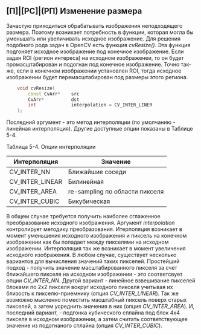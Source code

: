 ## [П]|[РС]|(РП) Изменение размера

Зачастую приходиться обрабатывать изображения неподходящего размера. Поэтому возникает потребность в функции, которая могла бы уменьшать или увеличивать исходное изображение. Для решения подобного рода задач в OpenCV есть функция *cvResize()*. Эта функция подгоняет исходное изображение под конечное изображение. Если задан ROI (регион интереса) на исходном изображенеи, то он будет промасштабирован и подогнан под конечное изображение. Точно так-же, если в конечном изображении установлен ROI, тогда исходное изображении будет перемасштабирован под размеры этого региона. 

```cpp
	void cvResize(
		const CvArr*	src
		CvArr*			dst
		int				interpolation = CV_INTER_LINER
	);
```

Последний аргумент - это метод интерполяции (по умолчанию - линейная интерполяция). Другие доступные опции показаны в Таблице 5-4. 

Таблица 5-4. Опции интерполяции

| Интерполяция | Значение |
| -- | -- |
| CV_INTER_NN | Ближайшие соседи |
| CV_INTER_LINEAR | Билинейная |
| CV_INTER_AREA | re-sampling по области пикселя |
| CV_INTER_CUBIC | Бикубическая |

В общем случае требуется получить наиболее сглаженное преобразование исходного изображения. Аргумент *interpolation* контролирует методику преобразования. Итерполяция возникает в момент уменьшения исходного изображения и пиксель на конечном изображении как бы попадает между пикселями на исходном изображении. Интерполяция так же возникает в момент увеличения исходного изображения. В любом случае, существует несколько вариантов для вычисления значений таких пикселей. Простейший подход - получить значение масштабированного пикселя за счет ближайшего пикселя на исходном изображении - это соответсвует опции *CV_INTER_NN*. Другой вариант - линейное взвешивание пикселей блоками по 2х2 пикселя вокруг исходного пикселя учитывая их близость к пикселю-приемнику (опция *CV_INTER_LINEAR*). Так же возможно мысленно поместить масштабный пиксель поверх старых пикселей, а затем усреднить значения в них (опция *CV_INTER_AREA*). И, последний вариант, - подгонка кубического сплайна под блок 4х4 пикселя в исходном изображении, а затем считать соответствующее значение из подогнаного сплайна (опция *CV_INTER_CUBIC*).